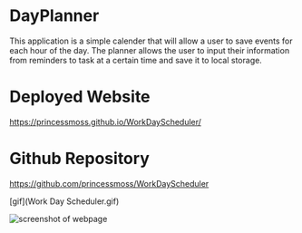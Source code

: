# DayPlanner
This application is a simple calender that will allow a user to save events for each hour of the day. The planner allows the user to input their information from reminders to task at a certain time and save it to local storage. 

# Deployed Website 
https://princessmoss.github.io/WorkDayScheduler/

# Github Repository
https://github.com/princessmoss/WorkDayScheduler

[gif](Work Day Scheduler.gif)

![screenshot of webpage](/Users/evonna/CodingBootcamp/homework/WorkDayScheduler/assets/Images/princessmoss.github.io_WorkDayScheduler_.png)
